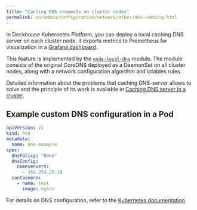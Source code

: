 ```yaml
---
title: "Caching DNS requests on cluster nodes"
permalink: en/admin/configuration/network/other/dns-caching.html
---
```


In Deckhouse Kubernetes Platform, you can deploy a local caching DNS server on each cluster node.
It exports metrics to Prometheus for visualization in a [Grafana dashboard](/modules/node-local-dns/#grafana-dashboard).

This feature is implemented by the [`node-local-dns`](/modules/node-local-dns/) module.
The module consists of the original CoreDNS deployed as a DaemonSet on all cluster nodes,
along with a network configuration algorithm and iptables rules.

Detailed information about the problems that caching DNS-server allows to solve and the principle of its work is available in [Caching DNS server in a cluster](../../../../architecture/network/dns-caching.html).

## Example custom DNS configuration in a Pod

```yaml
apiVersion: v1
kind: Pod
metadata:
  name: dns-example
spec:
  dnsPolicy: "None"
  dnsConfig:
    nameservers:
      - 169.254.20.10
  containers:
    - name: test
      image: nginx
```

For details on DNS configuration, refer to the [Kubernetes documentation](https://kubernetes.io/docs/concepts/services-networking/dns-pod-service/#pod-s-dns-config).

